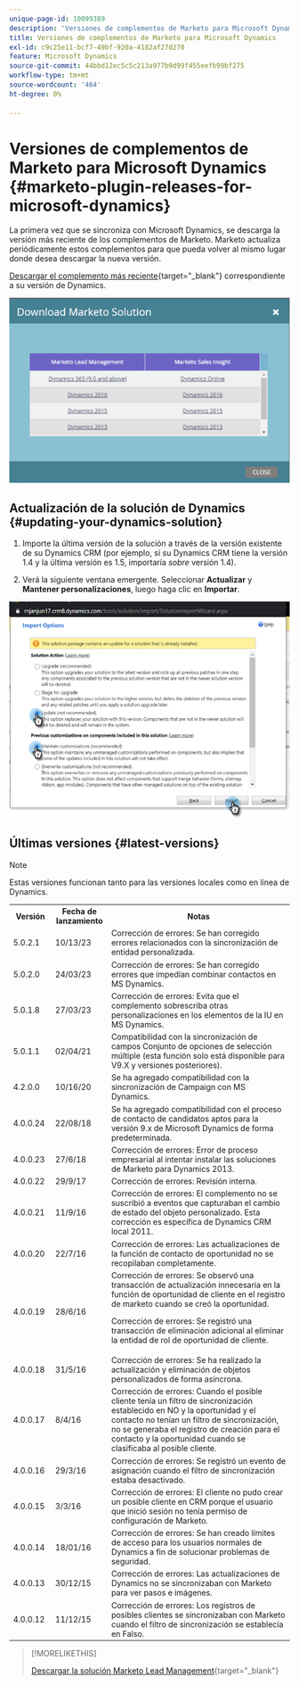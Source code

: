 ```yaml
---
unique-page-id: 10099389
description: 'Versiones de complementos de Marketo para Microsoft Dynamics: documentos de Marketo, documentación del producto'
title: Versiones de complementos de Marketo para Microsoft Dynamics
exl-id: c9c25e11-bcf7-49bf-920a-4182af27d278
feature: Microsoft Dynamics
source-git-commit: 44bbd12ec5c5c213a977b9d99f455eefb99bf275
workflow-type: tm+mt
source-wordcount: '464'
ht-degree: 0%

---
```


# Versiones de complementos de Marketo para Microsoft Dynamics {#marketo-plugin-releases-for-microsoft-dynamics}

La primera vez que se sincroniza con Microsoft Dynamics, se descarga la versión más reciente de los complementos de Marketo. Marketo actualiza periódicamente estos complementos para que pueda volver al mismo lugar donde desea descargar la nueva versión.

[Descargar el complemento más reciente](/help/marketo/product-docs/crm-sync/microsoft-dynamics-sync/sync-setup/download-the-marketo-lead-management-solution.md){target="_blank"} correspondiente a su versión de Dynamics.

![](assets/marketo-plugin-releases-for-microsoft-dynamics-1.png)

## Actualización de la solución de Dynamics {#updating-your-dynamics-solution}

1. Importe la última versión de la solución a través de la versión existente de su Dynamics CRM (por ejemplo, si su Dynamics CRM tiene la versión 1.4 y la última versión es 1.5, importaría _sobre_ versión 1.4).

1. Verá la siguiente ventana emergente. Seleccionar **Actualizar** y **Mantener personalizaciones**, luego haga clic en **Importar**.

![](assets/marketo-plugin-releases-for-microsoft-dynamics-2.png)

## Últimas versiones {#latest-versions}

>[!NOTE]
>
>Estas versiones funcionan tanto para las versiones locales como en línea de Dynamics.

<table> 
 <tbody> 
  <tr> 
   <th style="width:15%">Versión</th> 
   <th style="width:20%">Fecha de lanzamiento</th> 
   <th style="width:65%">Notas</th> 
  </tr>
  <tr> 
   <td>5.0.2.1</td> 
   <td>10/13/23</td> 
   <td>Corrección de errores: Se han corregido errores relacionados con la sincronización de entidad personalizada.</td> 
  </tr> 
  <tr> 
   <td>5.0.2.0</td> 
   <td>24/03/23</td> 
   <td>Corrección de errores: Se han corregido errores que impedían combinar contactos en MS Dynamics.</td> 
  </tr> 
  <tr> 
   <td>5.0.1.8</td> 
   <td>27/03/23</td> 
   <td>Corrección de errores: Evita que el complemento sobrescriba otras personalizaciones en los elementos de la IU en MS Dynamics.</td> 
  </tr> 
  <tr> 
   <td>5.0.1.1</td> 
   <td>02/04/21</td> 
   <td>Compatibilidad con la sincronización de campos Conjunto de opciones de selección múltiple (esta función solo está disponible para V9.X y versiones posteriores).</td> 
  </tr> 
  <tr> 
   <td>4.2.0.0</td> 
   <td>10/16/20</td> 
   <td>Se ha agregado compatibilidad con la sincronización de Campaign con MS Dynamics.</td> 
  </tr> 
  <tr> 
   <td>4.0.0.24</td> 
   <td>22/08/18</td> 
   <td>Se ha agregado compatibilidad con el proceso de contacto de candidatos aptos para la versión 9.x de Microsoft Dynamics de forma predeterminada.</td> 
  </tr> 
  <tr> 
   <td>4.0.0.23</td> 
   <td>27/6/18</td> 
   <td>Corrección de errores: Error de proceso empresarial al intentar instalar las soluciones de Marketo para Dynamics 2013.</td> 
  </tr> 
  <tr> 
   <td>4.0.0.22</td> 
   <td>29/9/17</td> 
   <td>Corrección de errores: Revisión interna.</td> 
  </tr> 
  <tr> 
   <td><p>4.0.0.21</p></td> 
   <td>11/9/16</td> 
   <td>Corrección de errores: El complemento no se suscribió a eventos que capturaban el cambio de estado del objeto personalizado. Esta corrección es específica de Dynamics CRM local 2011.</td> 
  </tr> 
  <tr> 
   <td>4.0.0.20</td> 
   <td>22/7/16</td> 
   <td>Corrección de errores: Las actualizaciones de la función de contacto de oportunidad no se recopilaban completamente.</td> 
  </tr> 
  <tr> 
   <td>4.0.0.19</td> 
   <td>28/6/16</td> 
   <td>Corrección de errores: Se observó una transacción de actualización innecesaria en la función de oportunidad de cliente en el registro de marketo cuando se creó la oportunidad.<p>Corrección de errores: Se registró una transacción de eliminación adicional al eliminar la entidad de rol de oportunidad de cliente.</td> 
  </tr> 
  <tr> 
   <td>4.0.0.18</td> 
   <td>31/5/16</td> 
   <td>Corrección de errores: Se ha realizado la actualización y eliminación de objetos personalizados de forma asíncrona.</td> 
  </tr> 
  <tr> 
   <td>4.0.0.17</td> 
   <td>8/4/16</td> 
   <td>Corrección de errores: Cuando el posible cliente tenía un filtro de sincronización establecido en NO y la oportunidad y el contacto no tenían un filtro de sincronización, no se generaba el registro de creación para el contacto y la oportunidad cuando se clasificaba al posible cliente.</td> 
  </tr> 
  <tr> 
   <td>4.0.0.16</td> 
   <td>29/3/16</td> 
   <td>Corrección de errores: Se registró un evento de asignación cuando el filtro de sincronización estaba desactivado.</td> 
  </tr> 
  <tr> 
   <td>4.0.0.15</td> 
   <td>3/3/16</td> 
   <td>Corrección de errores: El cliente no pudo crear un posible cliente en CRM porque el usuario que inició sesión no tenía permiso de configuración de Marketo.</td> 
  </tr> 
  <tr> 
   <td>4.0.0.14</td> 
   <td>18/01/16</td> 
   <td>Corrección de errores: Se han creado límites de acceso para los usuarios normales de Dynamics a fin de solucionar problemas de seguridad.</td> 
  </tr> 
  <tr> 
   <td>4.0.0.13</td> 
   <td>30/12/15</td> 
   <td>Corrección de errores: Las actualizaciones de Dynamics no se sincronizaban con Marketo para ver pasos e imágenes.</td> 
  </tr> 
  <tr> 
   <td>4.0.0.12</td> 
   <td>11/12/15</td> 
   <td>Corrección de errores: Los registros de posibles clientes se sincronizaban con Marketo cuando el filtro de sincronización se establecía en Falso.</td> 
  </tr> 
 </tbody> 
</table>

>[!MORELIKETHIS]
>
>[Descargar la solución Marketo Lead Management](/help/marketo/product-docs/crm-sync/microsoft-dynamics-sync/sync-setup/download-the-marketo-lead-management-solution.md){target="_blank"}
